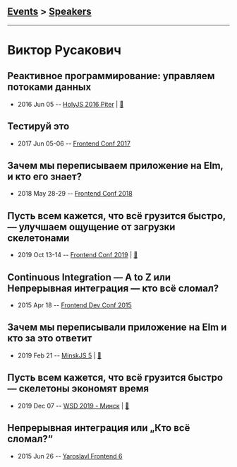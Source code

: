 ## [Events](../README.md) > [Speakers](../speakers.md)
---

# Виктор Русакович

## Реактивное программирование: управляем потоками данных
- 2016 Jun 05 -- [HolyJS 2016 Piter](https://www.youtube.com/watch?v=3cGKw9sxV_g)  | [:notebook:](http://public.jugru.org/holyjs/2016/spb/day_1/track_1/rusakovich.pdf)  
## Тестируй это
- 2017 Jun 05-06 -- [Frontend Conf 2017](https://www.youtube.com/watch?v=hdd01v4ayu8)    
## Зачем мы переписываем приложение на Elm, и кто его знает?
- 2018 May 28-29 -- [Frontend Conf 2018](https://www.youtube.com/watch?v=lZcb4YoBGMY)    
## Пусть всем кажется, что всё грузится быстро, — улучшаем ощущение от загрузки скелетонами
- 2019 Oct 13-14 -- [Frontend Conf 2019](https://www.youtube.com/watch?v=ODWakh7Tl9s)  | [:notebook:](https://drive.google.com/file/d/1VrYyoO-4kxNNgJ6zJLe-NzMIZekdL9GI)  
## Continuous Integration — A to Z или Непрерывная интеграция — кто всё сломал?
- 2015 Apr 18 -- [Frontend Dev Conf 2015](https://www.youtube.com/watch?v=Rrv0-I3HIAw)    
## Зачем мы переписывали приложение на Elm и кто за это ответит
- 2019 Feb 21 -- [MinskJS 5](https://www.youtube.com/watch?v=D-4D1f5gyXw)  | [:notebook:](https://docs.google.com/presentation/d/1FJabwf0jalNJMZEX6LiLn2RplkzAIb342VFTU5STogg/edit)  
## Пусть всем кажется, что всё грузится быстро — скелетоны экономят время
- 2019 Dec 07 -- [WSD 2019 - Минск](https://www.youtube.com/watch?v=JRlCIPkwheA)  | [:notebook:](https://wsd.events/2019/12/07/pres/fake-loading.pdf)  
## Непрерывная интеграция или „Кто всё сломал?“
- 2015 Jun 26 -- [Yaroslavl Frontend 6](https://youtu.be/8TgnLP26op8)    
